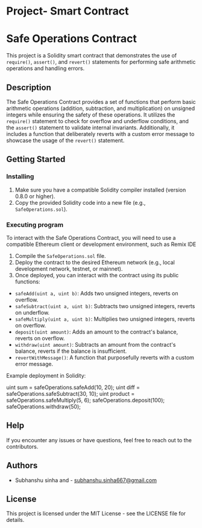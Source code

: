 # Project- Smart Contract

# Safe Operations Contract

This project is a Solidity smart contract that demonstrates the use of `require()`, `assert()`, and `revert()` statements for performing safe arithmetic operations and handling errors.

## Description

The Safe Operations Contract provides a set of functions that perform basic arithmetic operations (addition, subtraction, and multiplication) on unsigned integers while ensuring the safety of these operations. It utilizes the `require()` statement to check for overflow and underflow conditions, and the `assert()` statement to validate internal invariants. Additionally, it includes a function that deliberately reverts with a custom error message to showcase the usage of the `revert()` statement.

## Getting Started

### Installing

1. Make sure you have a compatible Solidity compiler installed (version 0.8.0 or higher).
2. Copy the provided Solidity code into a new file (e.g., `SafeOperations.sol`).

### Executing program

To interact with the Safe Operations Contract, you will need to use a compatible Ethereum client or development environment, such as Remix IDE

1. Compile the `SafeOperations.sol` file.
2. Deploy the contract to the desired Ethereum network (e.g., local development network, testnet, or mainnet).
3. Once deployed, you can interact with the contract using its public functions:
  - `safeAdd(uint a, uint b)`: Adds two unsigned integers, reverts on overflow.
  - `safeSubtract(uint a, uint b)`: Subtracts two unsigned integers, reverts on underflow.
  - `safeMultiply(uint a, uint b)`: Multiplies two unsigned integers, reverts on overflow.
  - `deposit(uint amount)`: Adds an amount to the contract's balance, reverts on overflow.
  - `withdraw(uint amount)`: Subtracts an amount from the contract's balance, reverts if the balance is insufficient.
  - `revertWithMessage()`: A function that purposefully reverts with a custom error message.


Example deployment in Solidity:

uint sum = safeOperations.safeAdd(10, 20);
uint diff = safeOperations.safeSubtract(30, 10);
uint product = safeOperations.safeMultiply(5, 6);
safeOperations.deposit(100);
safeOperations.withdraw(50);

## Help

If you encounter any issues or have questions, feel free to reach out to the contributors.

## Authors

  - Subhanshu sinha and - subhanshu.sinha667@gmail.com 

## License

This project is licensed under the MIT License - see the LICENSE file for details.
